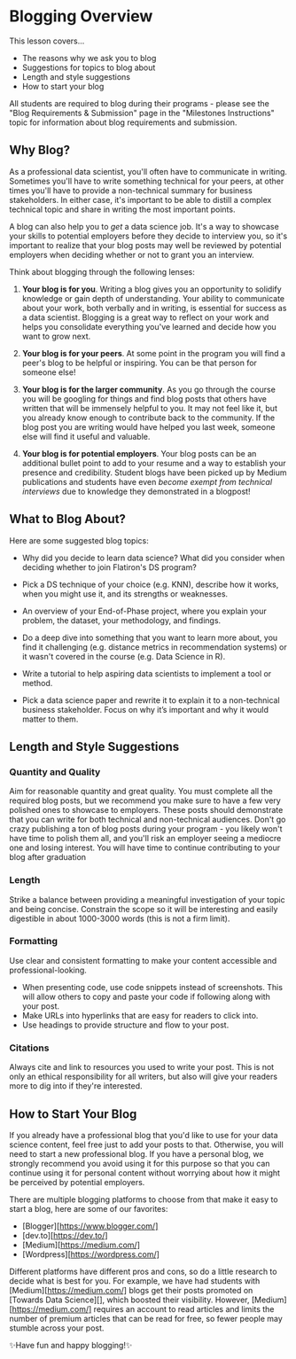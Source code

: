 # Blogging Overview

This lesson covers...

* The reasons why we ask you to blog
* Suggestions for topics to blog about
* Length and style suggestions
* How to start your blog

All students are required to blog during their programs - please see the "Blog Requirements & Submission" page in the "Milestones Instructions" topic for information about blog requirements and submission.

## Why Blog?

As a professional data scientist, you'll often have to communicate in writing. Sometimes you'll have to write something technical for your peers, at other times you'll have to provide a non-technical summary for business stakeholders. In either case, it's important to be able to distill a complex technical topic and share in writing the most important points.

A blog can also help you to *get* a data science job. It's a way to showcase your skills to potential employers before they decide to interview you, so it's important to realize that your blog posts may well be reviewed by potential employers when deciding whether or not to grant you an interview.

Think about blogging through the following lenses:

1. **Your blog is for you**. Writing a blog gives you an opportunity to solidify knowledge or gain depth of understanding. Your ability to communicate about your work, both verbally and in writing, is essential for success as a data scientist. Blogging is a great way to reflect on your work and helps you consolidate everything you've learned and decide how you want to grow next.

2. **Your blog is for your peers**. At some point in the program you will find a peer's blog to be helpful or inspiring. You can be that person for someone else!

3. **Your blog is for the larger community**. As you go through the course you will be googling for things and find blog posts that others have written that will be immensely helpful to you. It may not feel like it, but you already know enough to contribute back to the community. If the blog post you are writing would have helped you last week, someone else will find it useful and valuable.

4. **Your blog is for potential employers**. Your blog posts can be an additional bullet point to add to your resume and a way to establish your presence and credibility. Student blogs have been picked up by Medium publications and students have even _become exempt from technical interviews_ due to knowledge they demonstrated in a blogpost!

## What to Blog About?

Here are some suggested blog topics:

* Why did you decide to learn data science? What did you consider when deciding whether to join Flatiron's DS program?

* Pick a DS technique of your choice (e.g. KNN), describe how it works, when you might use it, and its strengths or weaknesses.

* An overview of your End-of-Phase project, where you explain your problem, the dataset, your methodology, and findings.

* Do a deep dive into something that you want to learn more about, you find it challenging (e.g. distance metrics in recommendation systems) or it wasn't covered in the course (e.g. Data Science in R).

* Write a tutorial to help aspiring data scientists to implement a tool or method.

* Pick a data science paper and rewrite it to explain it to a non-technical business stakeholder. Focus on why it’s important and why it would matter to them.

## Length and Style Suggestions

### Quantity and Quality

Aim for reasonable quantity and great quality. You must complete all the required blog posts, but we recommend you make sure to have a few very polished ones to showcase to employers. These posts should demonstrate that you can write for both technical and non-technical audiences. Don't go crazy publishing a ton of blog posts during your program - you likely won't have time to polish them all, and you'll risk an employer seeing a mediocre one and losing interest. You will have time to continue contributing to your blog after graduation

### Length

Strike a balance between providing a meaningful investigation of your topic and being concise. Constrain the scope so it will be interesting and easily digestible in about 1000-3000 words (this is not a firm limit).

### Formatting

Use clear and consistent formatting to make your content accessible and professional-looking.

* When presenting code, use code snippets instead of screenshots. This will allow others to copy and paste your code if following along with your post.
* Make URLs into hyperlinks that are easy for readers to click into.
* Use headings to provide structure and flow to your post.

### Citations

Always cite and link to resources you used to write your post. This is not only an ethical responsibility for all writers, but also will give your readers more to dig into if they're interested.

## How to Start Your Blog

If you already have a professional blog that you'd like to use for your data science content, feel free just to add your posts to that. Otherwise, you will need to start a new professional blog. If you have a personal blog, we strongly recommend you avoid using it for this purpose so that you can continue using it for personal content without worrying about how it might be perceived by potential employers.

There are multiple blogging platforms to choose from that make it easy to start a blog, here are some of our favorites:

* [Blogger][https://www.blogger.com/]
* [dev.to][https://dev.to/]
* [Medium][https://medium.com/]
* [Wordpress][https://wordpress.com/]

Different platforms have different pros and cons, so do a little research to decide what is best for you. For example, we have had students with [Medium][https://medium.com/] blogs get their posts promoted on [Towards Data Science][], which boosted their visibility. However, [Medium][https://medium.com/] requires an account to read articles and limits the number of premium articles that can be read for free, so fewer people may stumble across your post.

✨Have fun and happy blogging!✨
